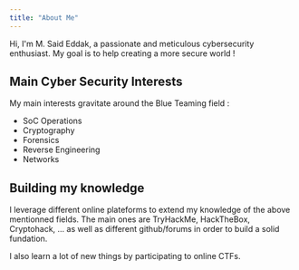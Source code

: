 ```yaml
---
title: "About Me"
---
```


Hi, I'm M. Said Eddak, a passionate and meticulous cybersecurity enthusiast. My goal is to help creating a more secure world !

## Main Cyber Security Interests 
My main interests gravitate around the Blue Teaming field :
- SoC Operations
- Cryptography
- Forensics
- Reverse Engineering
- Networks

## Building my knowledge
I leverage different online plateforms to extend my knowledge of the above mentionned fields.
The main ones are TryHackMe, HackTheBox, Cryptohack, ... as well as different github/forums in order to build a solid fundation.

I also learn a lot of new things by participating to online CTFs.

<!-- ![thm rank](./image.png)

## Certifications
Following are the (free) certifications that I have :
![thm cert 1](/post/images/THM-cert-soc.png)
![sbt cert 1](/post/images/security-blue-team-cert-1.png) -->

<!-- ## Projects

- [Project 1](https://project1.com)
- [Project 2](https://project2.com)

---
title: "Advanced Post Example"
date: 2023-06-21
author: "Your Name"
tags: ["Hugo", "PaperMod", "Tutorial"]
categories: ["Tutorials"]
---

## Introduction

Welcome to the advanced post example!

## Code Example

Here's a code snippet in Go:

```go
package main

import "fmt"

func main() {
    fmt.Println("Hello, world!")
}
```

## Table Example

Here's a table example:

| Header 1 | Header 2 |
| -------- | -------- |
| Cell 1   | Cell 2   |
| Cell 3   | Cell 4   |

## Image Example

Here's an image example:

![Image](https://picsum.photos/1280/720?random=1)



 -->